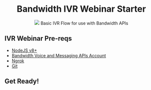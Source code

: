 <div align="center">

# Bandwidth IVR Webinar Starter

<img src="https://s3.amazonaws.com/bwdemos/BW_Voice.png"/>
Basic IVR Flow for use with Bandwidth APIs
</div>

## IVR Webinar Pre-reqs

* [NodeJS v8+](https://nodejs.org/en/download/current/)
* [Bandwidth Voice and Messaging APIs Account](https://catapult.inetwork.com/portal/signup)
* [Ngrok](https://ngrok.com/)
* [Git](https://git-scm.com/)

## Get Ready!